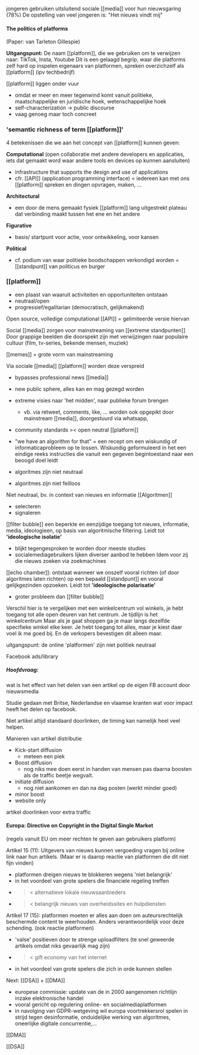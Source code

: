 
jongeren gebruiken uitsluitend sociale [[media]] voor hun nieuwsgaring (78%)
De opstelling van veel jongeren is: "Het nieuws vindt mij"

#### The politics of platforms
(Paper: van Tarleton Gillespie)

**Uitgangspunt:**
De naam [[platform]], die we gebruiken om te verwijzen naar: TikTok, Insta, Youtube
Dit is een gelaagd begrip, waar die platforms zelf hard op inspelen
eigenaars van platformen, spreken overzichzelf als [[platform]] (ipv techbedrijf)

[[platform]] liggen onder vuur
- omdat er meer en meer tegenwind komt vanuit politieke, maatschappelijke en juridische hoek, wetenschappelijke hoek
- self-characterization -> public discourse
- vaag genoeg maar toch concreet

### 'semantic richness of term [[platform]]'
4 betekenissen die we aan het concept van [[platform]] kunnen geven:

**Computational** (open collaboratie met andere developers en applicaties, iets dat gemaakt word waar andere tools en devices op kunnen aansluiten)
- infrastructure that supports the design and use of applications
- cfr. [[API]] (application programming interface) = iedereen kan met ons [[platform]] spreken en dingen opvragen, maken, ...

**Architectural**
- een door de mens gemaakt fysiek [[platform]] lang uitgestrekt plateau dat verbinding maakt tussen het ene en het andere

**Figurative**
- basis/ startpunt voor actie, voor ontwikkeling, voor kansen

**Political**
- cf. podium van waar politieke boodschappen verkondigd worden = [[standpunt]] van politicus en burger

### [[platform]]
- een plaast van waaruit activiteiten en opportuniteiten ontstaan
- neutraal/open
- progressief/egalitarian (democratisch, gelijkmakend)


Open source, volledige computational
[[API]] = gelimiteerde versie hiervan

Social [[media]] zorgen voor mainstreaming van [[extreme standpunten]]
Door grappige beelden die doorspekt zijn met verwijzingen naar populaire cultuur (film, tv-series, bekende mensen, muziek)

[[memes]] = grote vorm van mainstreaming

Via sociale [[media]] [[platform]] worden deze verspreid
- bypasses professional news [[media]]
- new public sphere, alles kan en mag gezegd worden
- extreme visies naar 'het midden', naar publieke forum brengen
	- vb. via retweet, comments, like, ... worden ook opgepikt door mainstream [[media]], doorgestuurd via whatsapp,
- community standards >< open neutral [[platform]]
- "we have an algorithm for that"
	= een recept om een wiskundig of informaticaprobleem op te lossen. Wiskundig geformuleerd in het een eindige reeks instructies die vanuit een gegeven begintoestand naar een beoogd doel leidt

- algoritmes zijn niet neutraal
- algoritmes zijn niet feilloos

Niet neutraal, bv. in context van nieuws en informatie
[[Algoritmen]]
- selecteren
- signaleren

[[filter bubble]] een beperkte en eenzijdige toegang tot nieuws, informatie, media, ideologieen, op basis van algoritmische filtering. Leidt tot **'ideologische isolatie'**
- blijkt tegengesproken te worden door meeste studies
- socialemediagebruikers lijken diverser aanbod te hebben Idem voor zij die nieuws zoeken via zoekmachines

[[echo chamber]]: ontstaat wanneer we onszelf vooral richten (of door algoritmes laten richten) op een bepaald [[standpunt]] en vooral gelijkgezinden opzoeken. Leidt tot **'ideologische polarisatie'**
- groter probleem dan [[filter bubble]]

Verschil hier is te vergelijken met een winkelcentrum vol winkels, je hebt toegang tot alle open deuren van het centrum. Je tijdlijn is het winkelcentrum
Maar als je gaat shoppen ga je maar langs dezelfde specifieke winkel elke keer.
Je hebt toegang tot alles, maar je kiest daar voel ik me goed bij. En de verkopers bevestigen dit alleen maar.


uitgangspunt: de online 'platformen' zijn niet politiek neutraal


Facebook ads/library

##### Hoofdvraag:
wat is het effect van het delen van een artikel op de eigen FB account door nieuwsmedia

Studie gedaan met Britse, Nederlandse en vlaamse kranten
wat voor impact heeft het delen op facebook.

Niet artikel altijd standaard doorlinken, de timing kan namelijk heel veel helpen.

Manieren van artikel distributie
- Kick-start diffusion 
	- meteen een piek
- Boost diffusion
	- nog niks mee doen eerst in handen van mensen pas daarna boosten als de traffic beetje wegvalt.
- initiate diffusion
	- nog niet aankomen en dan na dag posten (werkt minder goed)
- minor boost
- website only


artikel doorlinken voor extra traffic

#### Europa: Directive on Copyright in the Digital Single Market
(regels vanuit EU om meer rechten te geven aan gebruikers platform)

Artikel 15 (11): Uitgevers van nieuws kunnen vergoeding vragen bij online link naar hun artikels.
(Maar er is daarop reactie van platformen die dit niet fijn vinden)
- platformen dreigen nieuws te blokkeren wegens 'niet belangrijk'
- in het voordeel van grote spelers die financiele regeling treffen
- >< alternatieve lokale nieuwsaanbieders
- >< belangrijk nieuws van overheidssites en hulpdiensten

Artikel 17 (15): platformen moeten er alles aan doen om auteursrechtelijk beschermde content te weerhouden. Anders verantwoordelijk voor deze schending.
(ook reactie platformen)
- 'valse' positieven door te strenge uploadfilters (te snel geweerde artikels omdat niks gevaarlijk mag zijn)
- >< gift economy van het internet
- in het voordeel van grote spelers die zich in orde kunnen stellen

Next: [[DSA]] + [[DMA]]
- europese commissie: update van de in 2000 aangenomen richtlijn inzake elektronische handel
- vooral gericht op regulering online- en socialmediaplatformen
- in navolging van GDPR-wetgeving wil europa voortrekkersrol spelen in strijd tegen desinformatie, onduidelijke werking van algoritmes, oneerlijke digitale concurrentie,...

[[DMA]]

[[DSA]]














